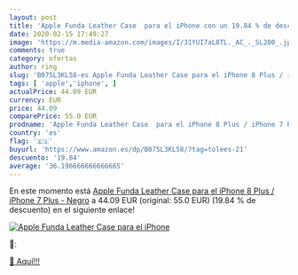 ```yaml
---
layout: post
title: 'Apple Funda Leather Case  para el iPhone con un 19.84 % de descuento'
date: 2020-02-15 17:49:27
image: 'https://m.media-amazon.com/images/I/31YUI7aL8TL._AC_._SL200_.jpg'
comments: true
category: ofertas
author: ring
slug: 'B075L3KL58-es Apple Funda Leather Case para el iPhone 8 Plus / iPhone 7...'
tags: [ 'apple','iphone', ]
actualPrice: 44.09 EUR
currency: EUR
price: 44.09
comparePrice: 55.0 EUR
prodname: 'Apple Funda Leather Case  para el iPhone 8 Plus / iPhone 7 Plus  - Negro'
country: 'es'
flag: '🇪🇸'
buyurl: 'https://www.amazon.es/dp/B075L3KL58/?tag=tolees-21'
descuento: '19.84'
average: '36.196666666666665'
---
```


En este momento está [Apple Funda Leather Case  para el iPhone 8 Plus / iPhone 7 Plus  - Negro](https://www.amazon.es/dp/B075L3KL58/?tag=tolees-21) a 44.09 EUR (original: 55.0 EUR) (19.84 %  de descuento) en el siguiente enlace!

[![Apple Funda Leather Case  para el iPhone](https://m.media-amazon.com/images/I/31YUI7aL8TL._AC_._SL200_.jpg)](https://www.amazon.es/dp/B075L3KL58/?tag=tolees-21)

🔎:


[🛒 Aquí!!!](https://www.amazon.es/dp/B075L3KL58/?tag=tolees-21)
